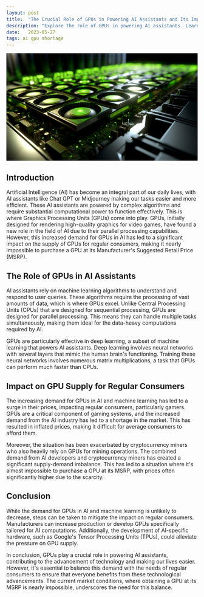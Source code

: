 ```yaml
---
layout: post
title:  "The Crucial Role of GPUs in Powering AI Assistants and Its Impact on Consumer Supply"
description: "Explore the role of GPUs in powering AI assistants. Learn about the impact on GPU supply for regular consumers. Join the discussion!"
date:   2023-05-27
tags: ai gpu shortage
---
```


![A large array of GPUs](/assets/ai-gpu-demand.png)

## Introduction

Artificial Intelligence (AI) has become an integral part of our daily lives, with AI assistants like Chat GPT or Midjourney making our tasks easier and more efficient. These AI assistants are powered by complex algorithms and require substantial computational power to function effectively. This is where Graphics Processing Units (GPUs) come into play. GPUs, initially designed for rendering high-quality graphics for video games, have found a new role in the field of AI due to their parallel processing capabilities. However, this increased demand for GPUs in AI has led to a significant impact on the supply of GPUs for regular consumers, making it nearly impossible to purchase a GPU at its Manufacturer's Suggested Retail Price (MSRP).

## The Role of GPUs in AI Assistants

AI assistants rely on machine learning algorithms to understand and respond to user queries. These algorithms require the processing of vast amounts of data, which is where GPUs excel. Unlike Central Processing Units (CPUs) that are designed for sequential processing, GPUs are designed for parallel processing. This means they can handle multiple tasks simultaneously, making them ideal for the data-heavy computations required by AI.

GPUs are particularly effective in deep learning, a subset of machine learning that powers AI assistants. Deep learning involves neural networks with several layers that mimic the human brain's functioning. Training these neural networks involves numerous matrix multiplications, a task that GPUs can perform much faster than CPUs. 

## Impact on GPU Supply for Regular Consumers

The increasing demand for GPUs in AI and machine learning has led to a surge in their prices, impacting regular consumers, particularly gamers. GPUs are a critical component of gaming systems, and the increased demand from the AI industry has led to a shortage in the market. This has resulted in inflated prices, making it difficult for average consumers to afford them.

Moreover, the situation has been exacerbated by cryptocurrency miners who also heavily rely on GPUs for mining operations. The combined demand from AI developers and cryptocurrency miners has created a significant supply-demand imbalance. This has led to a situation where it's almost impossible to purchase a GPU at its MSRP, with prices often significantly higher due to the scarcity.

## Conclusion

While the demand for GPUs in AI and machine learning is unlikely to decrease, steps can be taken to mitigate the impact on regular consumers. Manufacturers can increase production or develop GPUs specifically tailored for AI computations. Additionally, the development of AI-specific hardware, such as Google's Tensor Processing Units (TPUs), could alleviate the pressure on GPU supply.

In conclusion, GPUs play a crucial role in powering AI assistants, contributing to the advancement of technology and making our lives easier. However, it's essential to balance this demand with the needs of regular consumers to ensure that everyone benefits from these technological advancements. The current market conditions, where obtaining a GPU at its MSRP is nearly impossible, underscores the need for this balance.
